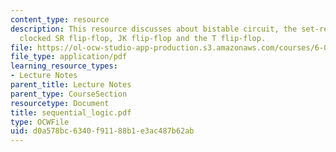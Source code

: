 ```yaml
---
content_type: resource
description: This resource discusses about bistable circuit, the set-reset (SR) flip-flop,
  clocked SR flip-flop, JK flip-flop and the T flip-flop.
file: https://ol-ocw-studio-app-production.s3.amazonaws.com/courses/6-071j-introduction-to-electronics-signals-and-measurement-spring-2006/d0a578bc6340f91188b1e3ac487b62ab_sequential_logic.pdf
file_type: application/pdf
learning_resource_types:
- Lecture Notes
parent_title: Lecture Notes
parent_type: CourseSection
resourcetype: Document
title: sequential_logic.pdf
type: OCWFile
uid: d0a578bc-6340-f911-88b1-e3ac487b62ab
---
```

